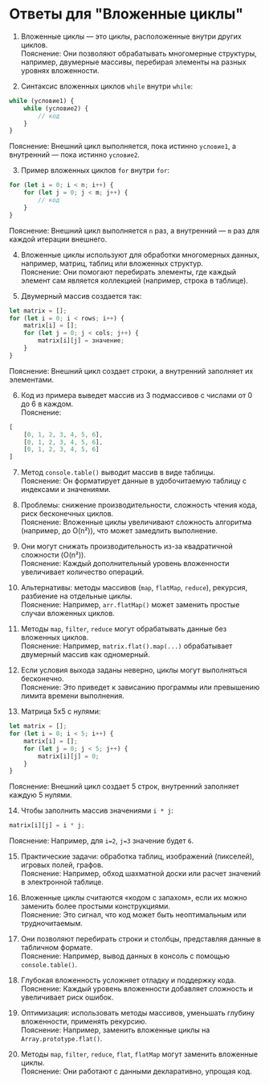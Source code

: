 # Ответы для "Вложенные циклы"

1. Вложенные циклы — это циклы, расположенные внутри других циклов.  
   Пояснение: Они позволяют обрабатывать многомерные структуры, например, двумерные массивы, перебирая элементы на разных уровнях вложенности.

2. Синтаксис вложенных циклов `while` внутри `while`:
```javascript  
while (условие1) {  
    while (условие2) {  
        // код  
    }  
}  
```  
Пояснение: Внешний цикл выполняется, пока истинно `условие1`, а внутренний — пока истинно `условие2`.

3. Пример вложенных циклов `for` внутри `for`:
```javascript  
for (let i = 0; i < n; i++) {  
    for (let j = 0; j < m; j++) {  
        // код  
    }  
}  
```  
Пояснение: Внешний цикл выполняется `n` раз, а внутренний — `m` раз для каждой итерации внешнего.

4. Вложенные циклы используют для обработки многомерных данных, например, матриц, таблиц или вложенных структур.  
   Пояснение: Они помогают перебирать элементы, где каждый элемент сам является коллекцией (например, строка в таблице).

5. Двумерный массив создается так:
```javascript  
let matrix = [];  
for (let i = 0; i < rows; i++) {  
    matrix[i] = [];  
    for (let j = 0; j < cols; j++) {  
        matrix[i][j] = значение;  
    }  
}  
```  
Пояснение: Внешний цикл создает строки, а внутренний заполняет их элементами.

6. Код из примера выведет массив из 3 подмассивов с числами от 0 до 6 в каждом.  
   Пояснение:
```javascript  
[  
    [0, 1, 2, 3, 4, 5, 6],  
    [0, 1, 2, 3, 4, 5, 6],  
    [0, 1, 2, 3, 4, 5, 6]  
]  
```  

7. Метод `console.table()` выводит массив в виде таблицы.  
   Пояснение: Он форматирует данные в удобочитаемую таблицу с индексами и значениями.

8. Проблемы: снижение производительности, сложность чтения кода, риск бесконечных циклов.  
   Пояснение: Вложенные циклы увеличивают сложность алгоритма (например, до O(n²)), что может замедлить выполнение.

9. Они могут снижать производительность из-за квадратичной сложности (O(n²)).  
   Пояснение: Каждый дополнительный уровень вложенности увеличивает количество операций.

10. Альтернативы: методы массивов (`map`, `flatMap`, `reduce`), рекурсия, разбиение на отдельные циклы.  
    Пояснение: Например, `arr.flatMap()` может заменить простые случаи вложенных циклов.

11. Методы `map`, `filter`, `reduce` могут обрабатывать данные без вложенных циклов.  
    Пояснение: Например, `matrix.flat().map(...)` обрабатывает двумерный массив как одномерный.

12. Если условия выхода заданы неверно, циклы могут выполняться бесконечно.  
    Пояснение: Это приведет к зависанию программы или превышению лимита времени выполнения.

13. Матрица 5x5 с нулями:
```javascript  
let matrix = [];  
for (let i = 0; i < 5; i++) {  
    matrix[i] = [];  
    for (let j = 0; j < 5; j++) {  
        matrix[i][j] = 0;  
    }  
}  
```  
Пояснение: Внешний цикл создает 5 строк, внутренний заполняет каждую 5 нулями.

14. Чтобы заполнить массив значениями `i * j`:
```javascript  
matrix[i][j] = i * j;  
```  
Пояснение: Например, для `i=2`, `j=3` значение будет `6`.

15. Практические задачи: обработка таблиц, изображений (пикселей), игровых полей, графов.  
    Пояснение: Например, обход шахматной доски или расчет значений в электронной таблице.

16. Вложенные циклы считаются «кодом с запахом», если их можно заменить более простыми конструкциями.  
    Пояснение: Это сигнал, что код может быть неоптимальным или трудночитаемым.

17. Они позволяют перебирать строки и столбцы, представляя данные в табличном формате.  
    Пояснение: Например, вывод данных в консоль с помощью `console.table()`.

18. Глубокая вложенность усложняет отладку и поддержку кода.  
    Пояснение: Каждый уровень вложенности добавляет сложность и увеличивает риск ошибок.

19. Оптимизация: использовать методы массивов, уменьшать глубину вложенности, применять рекурсию.  
    Пояснение: Например, заменить вложенные циклы на `Array.prototype.flat()`.

20. Методы `map`, `filter`, `reduce`, `flat`, `flatMap` могут заменить вложенные циклы.  
    Пояснение: Они работают с данными декларативно, упрощая код.
